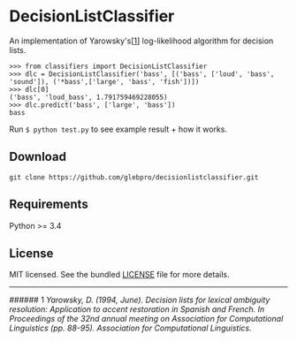 # DecisionListClassifier

An implementation of Yarowsky's[[1](#1)] log-likelihood algorithm for decision lists.

```
>>> from classifiers import DecisionListClassifier
>>> dlc = DecisionListClassifier('bass', [('bass', ['loud', 'bass', 'sound']), ('*bass',['large', 'bass', 'fish'])])
>>> dlc[0]
('bass', 'loud_bass', 1.791759469228055)
>>> dlc.predict('bass', ['large', 'bass'])
bass
```

Run `$ python test.py` to see example result + how it works.

## Download
`git clone https://github.com/glebpro/decisionlistclassifier.git`

## Requirements
Python >= 3.4

## License
MIT licensed. See the bundled [LICENSE](/LICENSE) file for more details.

<hr>
###### 1
<i>Yarowsky, D. (1994, June). Decision lists for lexical ambiguity resolution: Application to accent restoration in Spanish and French. In Proceedings of the 32nd annual meeting on Association for Computational Linguistics (pp. 88-95). Association for Computational Linguistics.</i>
